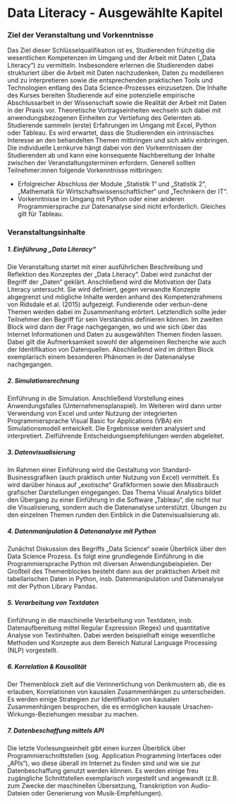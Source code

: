 # Data Literacy - Ausgewählte Kapitel

### Ziel der Veranstaltung und Vorkenntnisse
Das Ziel dieser Schlüsselqualifikation ist es, Studierenden frühzeitig die wesentlichen Kompetenzen im Umgang und der Arbeit mit Daten („Data Literacy“) zu vermitteln. Insbesondere erlernen die Studierenden dabei strukturiert über die Arbeit mit Daten nachzudenken, Daten zu modellieren und zu interpretieren sowie die entsprechenden praktischen Tools und Technologien entlang des Data Science-Prozesses einzusetzen. Die Inhalte des Kurses bereiten Studierende auf eine potenzielle empirische Abschlussarbeit in der Wissenschaft sowie die Realität der Arbeit mit Daten in der Praxis vor. Theoretische Vortragseinheiten wechseln sich dabei mit anwendungsbezogenen Einheiten zur Vertiefung des Gelernten ab. Studierende sammeln (erste) Erfahrungen im Umgang mit Excel, Python oder Tableau. Es wird erwartet, dass die Studierenden ein intrinsisches Interesse an den behandelten Themen mitbringen und sich aktiv einbringen. Die individuelle Lernkurve hängt dabei von den Vorkenntnissen der Studierenden ab und kann eine konsequente Nachbereitung der Inhalte zwischen der Veranstaltungsterminen erfordern. Generell sollten Teilnehmer:innen folgende Vorkenntnisse mitbringen:
- Erfolgreicher Abschluss der Module „Statistik 1“ und „Statistik 2“, „Mathematik für Wirtschaftswissenschaftlicher“ und „Technikern der IT“.
- Vorkenntnisse im Umgang mit Python oder einer anderen Programmiersprache zur Datenanalyse sind nicht erforderlich. Gleiches gilt für Tableau.


### Veranstaltungsinhalte

##### 1. Einführung „Data Literacy“
Die Veranstaltung startet mit einer ausführlichen Beschreibung und Reflektion des Konzeptes der „Data Literacy“. Dabei wird zunächst der Begriff der „Daten“ geklärt. Anschließend wird die Motivation der Data Literacy untersucht. Sie wird definiert, gegen verwandte Konzepte abgegrenzt und mögliche Inhalte werden anhand des Kompetenzrahmens von Ridsdale et al. (2015) aufgezeigt. Fundierende oder verbun-dene Themen werden dabei im Zusammenhang erörtert. Letztendlich sollte jeder Teilnehmer den Begriff für sein Verständnis definieren können. Im zweiten Block wird dann der Frage nachgegangen, wo und wie sich über das Internet Informationen und Daten zu ausgewählten Themen finden lassen. Dabei gilt die Aufmerksamkeit sowohl der allgemeinen Recherche wie auch der Identifikation von Datenquellen. Abschließend wird im dritten Block exemplarisch einem besonderen Phänomen in der Datenanalyse nachgegangen.

##### 2. Simulationsrechnung
Einführung in die Simulation. Anschließend Vorstellung eines Anwendungsfalles (Unternehmensplanspiel). Im Weiteren wird dann unter Verwendung von Excel und unter Nutzung der integrierten Programmiersprache Visual Basic for Applications (VBA) ein Simulationsmodell entwickelt. Die Ergebnisse werden analysiert und interpretiert. Zielführende Entscheidungsempfehlungen werden abgeleitet.

##### 3. Datenvisualisierung
Im Rahmen einer Einführung wird die Gestaltung von Standard-Businessgrafiken (auch praktisch unter Nutzung von Excel) vermittelt. Es wird darüber hinaus auf „exotische“ Grafikformen sowie den Missbrauch grafischer Darstellungen eingegangen. Das Thema Visual Analytics bildet den Übergang zu einer Einführung in die Software „Tableau“, die nicht nur die Visualisierung, sondern auch die Datenanalyse unterstützt. Übungen zu den einzelnen Themen runden den Einblick in die Datenvisualisierung ab.

##### 4. Datenmanipulation & Datenanalyse mit Python
Zunächst Diskussion des Begriffs „Data Science“ sowie Überblick über den Data Science Prozess. Es folgt eine grundlegende Einführung in die Programmiersprache Python mit diversen Anwendungsbeispielen. Der Großteil des Themenblockes besteht dann aus der praktischen Arbeit mit tabellarischen Daten in Python, insb. Datenmanipulation und Datenanalyse mit der Python Library Pandas.

##### 5. Verarbeitung von Textdaten
Einführung in die maschinelle Verarbeitung von Textdaten, insb. Datenaufbereitung mittel Regular Expression (Regex) und quantitative Analyse von Textinhalten. Dabei werden beispielhaft einige wesentliche Methoden und Konzepte aus dem Bereich Natural Language Processing (NLP) vorgestellt.

##### 6. Korrelation & Kausalität
Der Themenblock zielt auf die Verinnerlichung von Denkmustern ab, die es erlauben, Korrelationen von kausalen Zusammenhängen zu unterscheiden. Es werden einige Strategien zur Identifikation von kausalen Zusammenhängen besprochen, die es ermöglichen kausale Ursachen-Wirkungs-Beziehungen messbar zu machen.

##### 7. Datenbeschaffung mittels API
Die letzte Vorlesungseinheit gibt einen kurzen Überblick über Programmierschnittstellen (sog. Application Programming Interfaces oder „APIs“), wo diese überall im Internet zu finden sind und wie sie zur Datenbeschaffung genutzt werden können. Es werden einige freu zugängliche Schnittstellen exemplarisch vorgestellt und angewandt (z.B. zum Zwecke der maschinellen Übersetzung, Transkription von Audio-Dateien oder Generierung von Musik-Empfehlungen).
